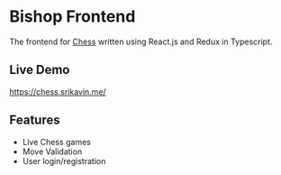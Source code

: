 # Bishop Frontend
The frontend for [Chess](https://github.com/srikavin/Chess) written using React.js and Redux in Typescript.

## Live Demo
https://chess.srikavin.me/

## Features
 * Live Chess games
 * Move Validation
 * User login/registration
